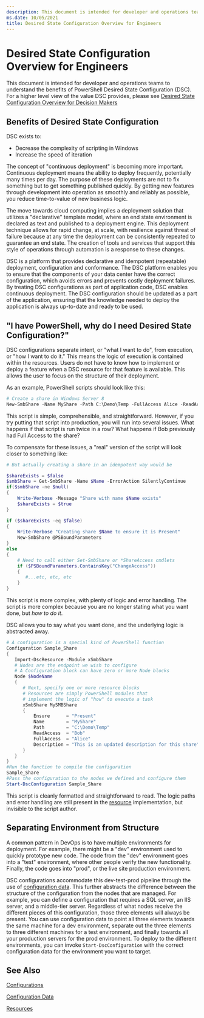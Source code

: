 ```yaml
---
description: This document is intended for developer and operations teams to understand the benefits of PowerShell Desired State Configuration (DSC).
ms.date: 10/05/2021
title: Desired State Configuration Overview for Engineers
---
```

# Desired State Configuration Overview for Engineers

This document is intended for developer and operations teams to understand the benefits of
PowerShell Desired State Configuration (DSC). For a higher level view of the value DSC provides,
please see [Desired State Configuration Overview for Decision Makers](decisionMaker.md)

## Benefits of Desired State Configuration

DSC exists to:

- Decrease the complexity of scripting in Windows
- Increase the speed of iteration

The concept of "continuous deployment" is becoming more important. Continuous deployment means the
ability to deploy frequently, potentially many times per day. The purpose of these deployments are
not to fix something but to get something published quickly. By getting new features through
development into operation as smoothly and reliably as possible, you reduce time-to-value of new
business logic.

The move towards cloud computing implies a deployment solution that utilizes a "declarative"
template model, where an end state environment is declared as text and published to a deployment
engine. This deployment technique allows for rapid change, at scale, with resilience against threat
of failure because at any time the deployment can be consistently repeated to guarantee an end
state. The creation of tools and services that support this style of operations through automation
is a response to these changes.

DSC is a platform that provides declarative and idempotent (repeatable) deployment, configuration
and conformance. The DSC platform enables you to ensure that the components of your data center have
the correct configuration, which avoids errors and prevents costly deployment failures. By treating
DSC configurations as part of application code, DSC enables continuous deployment. The DSC
configuration should be updated as a part of the application, ensuring that the knowledge needed to
deploy the application is always up-to-date and ready to be used.

## "I have PowerShell, why do I need Desired State Configuration?"

DSC configurations separate intent, or "what I want to do", from execution, or "how I want to do
it." This means the logic of execution is contained within the resources. Users do not have to know
how to implement or deploy a feature when a DSC resource for that feature is available. This allows
the user to focus on the structure of their deployment.

As an example, PowerShell scripts should look like this:

```powershell
# Create a share in Windows Server 8
New-SmbShare -Name MyShare -Path C:\Demo\Temp -FullAccess Alice -ReadAccess Bob
```

This script is simple, comprehensible, and straightforward. However, if you try putting that script
into production, you will run into several issues. What happens if that script is run twice in a
row? What happens if Bob previously had Full Access to the share?

To compensate for these issues, a "real" version of the script will look closer to something like:

```powershell
# But actually creating a share in an idempotent way would be

$shareExists = $false
$smbShare = Get-SmbShare -Name $Name -ErrorAction SilentlyContinue
if($smbShare -ne $null)
{
    Write-Verbose -Message "Share with name $Name exists"
    $shareExists = $true
}

if ($shareExists -eq $false)
{
    Write-Verbose "Creating share $Name to ensure it is Present"
    New-SmbShare @PSBoundParameters
}
else
{
    # Need to call either Set-SmbShare or *ShareAccess cmdlets
    if ($PSBoundParameters.ContainsKey("ChangeAccess"))
    {
       #...etc, etc, etc
    }
}
```

This script is more complex, with plenty of logic and error handling. The script is more complex
because you are no longer stating what you want done, but _how to do it_.

DSC allows you to say what you want done, and the underlying logic is abstracted away.

```powershell
# A configuration is a special kind of PowerShell function
Configuration Sample_Share
{
   Import-DscResource -Module xSmbShare
   # Nodes are the endpoint we wish to configure
   # A Configuration block can have zero or more Node blocks
   Node $NodeName
   {
      # Next, specify one or more resource blocks
      # Resources are simply PowerShell modules that
      # implement the logic of "how" to execute a task
      xSmbShare MySMBShare
      {
          Ensure      = "Present"
          Name        = "MyShare"
          Path        = "C:\Demo\Temp"
          ReadAccess  = "Bob"
          FullAccess  = "Alice"
          Description = "This is an updated description for this share"
      }
   }
}
#Run the function to compile the configuration
Sample_Share
#Pass the configuration to the nodes we defined and configure them
Start-DscConfiguration Sample_Share
```

This script is cleanly formatted and straightforward to read.
The logic paths and error handling are still present in the [resource](../resources/resources.md) implementation,
but invisible to the script author.

## Separating Environment from Structure

A common pattern in DevOps is to have multiple environments for deployment. For example, there might
be a "dev" environment used to quickly prototype new code. The code from the "dev" environment goes
into a "test" environment, where other people verify the new functionality. Finally, the code goes
into "prod", or the live site production environment.

DSC configurations accommodate this dev-test-prod pipeline through the use of [configuration data](../configurations/configData.md).
This further abstracts the difference between the structure of the configuration from the nodes that
are managed. For example, you can define a configuration that requires a SQL server, an IIS server,
and a middle-tier server. Regardless of what nodes receive the different pieces of this
configuration, those three elements will always be present. You can use configuration data to point
all three elements towards the same machine for a dev environment, separate out the three elements
to three different machines for a test environment, and finally towards all your production servers
for the prod environment. To deploy to the different environments, you can invoke
`Start-DscConfiguration` with the correct configuration data for the environment you want to target.

## See Also

[Configurations](../configurations/configurations.md)

[Configuration Data](../configurations/configData.md)

[Resources](../resources/resources.md)
